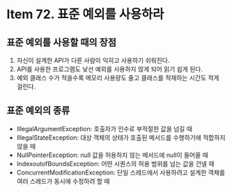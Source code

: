 # Item 72. 표준 예외를 사용하라
## 표준 예외를 사용할 때의 장점
1. 자신이 설계한 API가 다른 사람이 익히고 사용하기 쉬워진다.
2. API를 사용한 프로그램도 낯선 예외를 사용하지 않게 되어 읽기 쉽게 된다. 
3. 예외 클래스 수가 적을수록 메모리 사용량도 줄고 클래스를 적재하는 시간도 적게 걸린다.

## 표준 예외의 종류
- IllegalArgumentException: 호출자가 인수로 부적절한 값을 넘길 때
- IllegalStateException: 대상 객체의 상태가 호출된 메서드를 수행하기에 적합하지 않을 때 
- NullPointerException: null 값을 허용하지 않는 메서드에 null이 들어올 때
- IndexoutofBoundsException: 어떤 시퀀스의 허용 범위를 넘는 값을 건넬 때
- ConcurrentModificationException: 단일 스레드에서 사용하려고 설계한 객체를 여러 스레드가 동시에 수정하려 할 때
